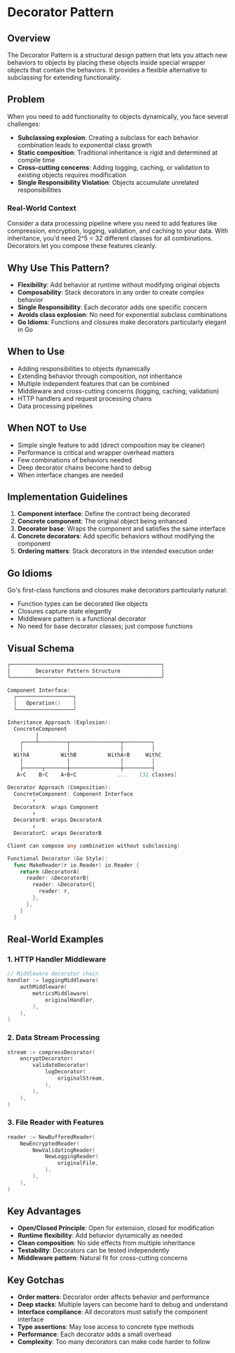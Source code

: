 # Decorator Pattern

## Overview

The Decorator Pattern is a structural design pattern that lets you attach new behaviors to objects by placing these objects inside special wrapper objects that contain the behaviors. It provides a flexible alternative to subclassing for extending functionality.

## Problem

When you need to add functionality to objects dynamically, you face several challenges:

- **Subclassing explosion**: Creating a subclass for each behavior combination leads to exponential class growth
- **Static composition**: Traditional inheritance is rigid and determined at compile time
- **Cross-cutting concerns**: Adding logging, caching, or validation to existing objects requires modification
- **Single Responsibility Violation**: Objects accumulate unrelated responsibilities

### Real-World Context

Consider a data processing pipeline where you need to add features like compression, encryption, logging, validation, and caching to your data. With inheritance, you'd need 2^5 = 32 different classes for all combinations. Decorators let you compose these features cleanly.

## Why Use This Pattern?

- **Flexibility**: Add behavior at runtime without modifying original objects
- **Composability**: Stack decorators in any order to create complex behavior
- **Single Responsibility**: Each decorator adds one specific concern
- **Avoids class explosion**: No need for exponential subclass combinations
- **Go Idioms**: Functions and closures make decorators particularly elegant in Go

## When to Use

- Adding responsibilities to objects dynamically
- Extending behavior through composition, not inheritance
- Multiple independent features that can be combined
- Middleware and cross-cutting concerns (logging, caching, validation)
- HTTP handlers and request processing chains
- Data processing pipelines

## When NOT to Use

- Simple single feature to add (direct composition may be cleaner)
- Performance is critical and wrapper overhead matters
- Few combinations of behaviors needed
- Deep decorator chains become hard to debug
- When interface changes are needed

## Implementation Guidelines

1. **Component interface**: Define the contract being decorated
2. **Concrete component**: The original object being enhanced
3. **Decorator base**: Wraps the component and satisfies the same interface
4. **Concrete decorators**: Add specific behaviors without modifying the component
5. **Ordering matters**: Stack decorators in the intended execution order

## Go Idioms

Go's first-class functions and closures make decorators particularly natural:

- Function types can be decorated like objects
- Closures capture state elegantly
- Middleware pattern is a functional decorator
- No need for base decorator classes; just compose functions

## Visual Schema

```go
┌────────────────────────────────────────────────┐
│        Decorator Pattern Structure             │
└────────────────────────────────────────────────┘

Component Interface:
  ┌──────────────────┐
  │   Operation()    │
  └──────────────────┘

Inheritance Approach (Explosion):
  ConcreteComponent
         │
    ┌────┴─────────┬────────────────┬─────────┐
    │              │                │         │
  WithA          WithB          WithA+B     WithC
    │              │                │         │
    ├──────┬───────┼────────────────┼─────────┤
   A+C    B+C    A+B+C             ...    [32 classes]

Decorator Approach (Composition):
  ConcreteComponent: Component Interface
        ↑
  DecoratorA: wraps Component
        ↑
  DecoratorB: wraps DecoratorA
        ↑
  DecoratorC: wraps DecoratorB

Client can compose any combination without subclassing!

Functional Decorator (Go Style):
  func MakeReader(r io.Reader) io.Reader {
    return &DecoratorA{
      reader: &DecoratorB{
        reader: &DecoratorC{
          reader: r,
        },
      },
    }
  }
```

## Real-World Examples

### 1. HTTP Handler Middleware

```go
// Middleware decorator chain
handler := loggingMiddleware(
    authMiddleware(
        metricsMiddleware(
            originalHandler,
        ),
    ),
)
```

### 2. Data Stream Processing

```go
stream := compressDecorator(
    encryptDecorator(
        validateDecorator(
            logDecorator(
                originalStream,
            ),
        ),
    ),
)
```

### 3. File Reader with Features

```go
reader := NewBufferedReader(
    NewEncryptedReader(
        NewValidatingReader(
            NewLoggingReader(
                originalFile,
            ),
        ),
    ),
)
```

## Key Advantages

- **Open/Closed Principle**: Open for extension, closed for modification
- **Runtime flexibility**: Add behavior dynamically as needed
- **Clean composition**: No side effects from multiple inheritance
- **Testability**: Decorators can be tested independently
- **Middleware pattern**: Natural fit for cross-cutting concerns

## Key Gotchas

- **Order matters**: Decorator order affects behavior and performance
- **Deep stacks**: Multiple layers can become hard to debug and understand
- **Interface compliance**: All decorators must satisfy the component interface
- **Type assertions**: May lose access to concrete type methods
- **Performance**: Each decorator adds a small overhead
- **Complexity**: Too many decorators can make code harder to follow
